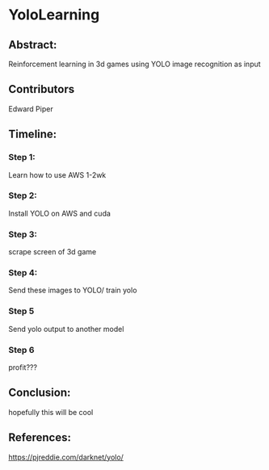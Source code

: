 # YoloLearning
## Abstract:
Reinforcement learning in 3d games using YOLO image recognition as input
## Contributors
Edward Piper
## Timeline:
### Step 1:
Learn how to use AWS 1-2wk
### Step 2:
Install YOLO on AWS and cuda
### Step 3:
scrape screen of 3d game
### Step 4:
Send these images to YOLO/ train yolo
### Step 5 
Send yolo output to another model
### Step 6
profit???
## Conclusion:
hopefully this will be cool
## References:
https://pjreddie.com/darknet/yolo/
